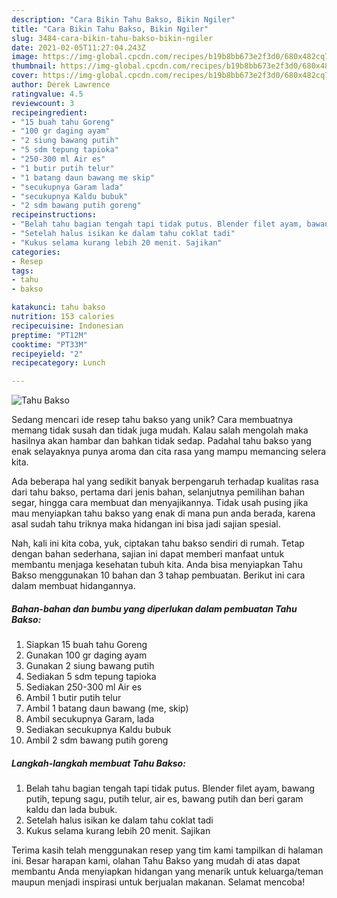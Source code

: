 ```yaml
---
description: "Cara Bikin Tahu Bakso, Bikin Ngiler"
title: "Cara Bikin Tahu Bakso, Bikin Ngiler"
slug: 3484-cara-bikin-tahu-bakso-bikin-ngiler
date: 2021-02-05T11:27:04.243Z
image: https://img-global.cpcdn.com/recipes/b19b8bb673e2f3d0/680x482cq70/tahu-bakso-foto-resep-utama.jpg
thumbnail: https://img-global.cpcdn.com/recipes/b19b8bb673e2f3d0/680x482cq70/tahu-bakso-foto-resep-utama.jpg
cover: https://img-global.cpcdn.com/recipes/b19b8bb673e2f3d0/680x482cq70/tahu-bakso-foto-resep-utama.jpg
author: Derek Lawrence
ratingvalue: 4.5
reviewcount: 3
recipeingredient:
- "15 buah tahu Goreng"
- "100 gr daging ayam"
- "2 siung bawang putih"
- "5 sdm tepung tapioka"
- "250-300 ml Air es"
- "1 butir putih telur"
- "1 batang daun bawang me skip"
- "secukupnya Garam lada"
- "secukupnya Kaldu bubuk"
- "2 sdm bawang putih goreng"
recipeinstructions:
- "Belah tahu bagian tengah tapi tidak putus. Blender filet ayam, bawang putih, tepung sagu, putih telur, air es, bawang putih dan beri garam kaldu dan lada bubuk."
- "Setelah halus isikan ke dalam tahu coklat tadi"
- "Kukus selama kurang lebih 20 menit. Sajikan"
categories:
- Resep
tags:
- tahu
- bakso

katakunci: tahu bakso 
nutrition: 153 calories
recipecuisine: Indonesian
preptime: "PT12M"
cooktime: "PT33M"
recipeyield: "2"
recipecategory: Lunch

---
```



![Tahu Bakso](https://img-global.cpcdn.com/recipes/b19b8bb673e2f3d0/680x482cq70/tahu-bakso-foto-resep-utama.jpg)

Sedang mencari ide resep tahu bakso yang unik? Cara membuatnya memang tidak susah dan tidak juga mudah. Kalau salah mengolah maka hasilnya akan hambar dan bahkan tidak sedap. Padahal tahu bakso yang enak selayaknya punya aroma dan cita rasa yang mampu memancing selera kita.

Ada beberapa hal yang sedikit banyak berpengaruh terhadap kualitas rasa dari tahu bakso, pertama dari jenis bahan, selanjutnya pemilihan bahan segar, hingga cara membuat dan menyajikannya. Tidak usah pusing jika mau menyiapkan tahu bakso yang enak di mana pun anda berada, karena asal sudah tahu triknya maka hidangan ini bisa jadi sajian spesial.




Nah, kali ini kita coba, yuk, ciptakan tahu bakso sendiri di rumah. Tetap dengan bahan sederhana, sajian ini dapat memberi manfaat untuk membantu menjaga kesehatan tubuh kita. Anda bisa menyiapkan Tahu Bakso menggunakan 10 bahan dan 3 tahap pembuatan. Berikut ini cara dalam membuat hidangannya.

<!--inarticleads1-->

##### Bahan-bahan dan bumbu yang diperlukan dalam pembuatan Tahu Bakso:

1. Siapkan 15 buah tahu Goreng
1. Gunakan 100 gr daging ayam
1. Gunakan 2 siung bawang putih
1. Sediakan 5 sdm tepung tapioka
1. Sediakan 250-300 ml Air es
1. Ambil 1 butir putih telur
1. Ambil 1 batang daun bawang (me, skip)
1. Ambil secukupnya Garam, lada
1. Sediakan secukupnya Kaldu bubuk
1. Ambil 2 sdm bawang putih goreng




<!--inarticleads2-->

##### Langkah-langkah membuat Tahu Bakso:

1. Belah tahu bagian tengah tapi tidak putus. Blender filet ayam, bawang putih, tepung sagu, putih telur, air es, bawang putih dan beri garam kaldu dan lada bubuk.
1. Setelah halus isikan ke dalam tahu coklat tadi
1. Kukus selama kurang lebih 20 menit. Sajikan




Terima kasih telah menggunakan resep yang tim kami tampilkan di halaman ini. Besar harapan kami, olahan Tahu Bakso yang mudah di atas dapat membantu Anda menyiapkan hidangan yang menarik untuk keluarga/teman maupun menjadi inspirasi untuk berjualan makanan. Selamat mencoba!
